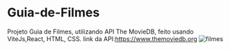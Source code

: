# Guia-de-Filmes
Projeto Guia de Filmes, utilizando API The MovieDB, feito usando ViteJs,React, HTML, CSS.
link da API:https://www.themoviedb.org
![filmes](https://user-images.githubusercontent.com/108549505/188247381-7c7189fd-dd8d-44c0-b842-d67dcaf6bd12.PNG)
